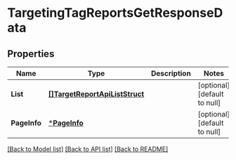 # TargetingTagReportsGetResponseData

## Properties
Name | Type | Description | Notes
------------ | ------------- | ------------- | -------------
**List** | [**[]TargetReportApiListStruct**](target_report_api_list_struct.md) |  | [optional] [default to null]
**PageInfo** | [***PageInfo**](page_info.md) |  | [optional] [default to null]

[[Back to Model list]](../README.md#documentation-for-models) [[Back to API list]](../README.md#documentation-for-api-endpoints) [[Back to README]](../README.md)


